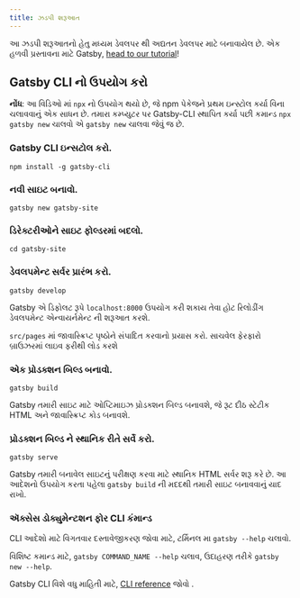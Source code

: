 ```yaml
---
title: ઝડપી શરૂઆત
---
```


આ ઝડપી શરૂઆતનો હેતુ મધ્યમ ડેવલપર થી અદ્યતન ડેવલપર માટે બનાવાયેલ છે. એક હળવી પ્રસ્તાવના માટે Gatsby, [head to our tutorial](/ટ્યુટોરિયલ/)!

## Gatsby CLI નો ઉપયોગ કરો

<EggheadEmbed
  lessonLink="https://egghead.io/lessons/gatsby-quick-start-with-gatsby-create-develop-and-build-gatsby-sites-from-the-command-line"
  lessonTitle="Gatsby સાથે ઝડપી પ્રારંભ: કમાન્ડ લાઇનથી Gatsby સાઇટ્સ બનાવો, ડેવલોપ કરો અને નિર્માણ કરો"
/>

**નોંધ**: આ વિડિઓ માં `npx` નો ઉપયોગ  થયો છે, જે npm પેકેજને પ્રથમ ઇન્સ્ટોલ કર્યા વિના ચલાવવાનું એક સાધન છે. તમારા કમ્પ્યુટર પર Gatsby-CLI સ્થાપિત કર્યા પછી કમાન્ડ `npx gatsby new` ચાલવો એ `gatsby new` ચાલવા જેવું જ છે.

### Gatsby CLI ઇન્સટોલ કરો.

```shell
npm install -g gatsby-cli
```

### નવી સાઇટ બનાવો.

```shell
gatsby new gatsby-site
```

### ડિરેક્ટરીઓને સાઇટ ફોલ્ડરમાં બદલો.

```shell
cd gatsby-site
```

### ડેવલપમેન્ટ સર્વર પ્રારંભ કરો.

```shell
gatsby develop
```

Gatsby એ ડિફોલટ રૂપે `localhost:8000` ઉપયોગ કરી શકાય તેવા હોટ રિલોડીંગ ડેવલપમેન્ટ એન્વાયર્નમેન્ટ ની શરૂઆત કરશે.

`src/pages` માં જાવાસ્ક્રિપ્ટ પૃષ્ઠોને સંપાદિત કરવાનો પ્રયાસ કરો. સાચવેલ ફેરફારો બ્રાઉઝરમાં લાઇવ ફરીથી લોડ કરશે

### એક પ્રોડક્શન બિલ્ડ બનાવો.

```shell
gatsby build
```

Gatsby તમારી સાઇટ માટે ઓપ્ટિમાઇઝ પ્રોડક્શન બિલ્ડ બનાવશે, જે રૂટ દીઠ સ્ટેટીક HTML અને જાવાસ્ક્રિપ્ટ કોડ બનાવશે.

### પ્રોડક્શન બિલ્ડ ને સ્થાનિક રીતે સર્વે કરો.

```shell
gatsby serve
```

Gatsby તમારી બનાવેલ સાઇટનું પરીક્ષણ કરવા માટે સ્થાનિક HTML સર્વર શરૂ કરે છે. આ આદેશનો ઉપયોગ કરતા પહેલા `gatsby build` ની મદદથી તમારી સાઇટ બનાવવાનું યાદ રાખો.

### ઍક્સેસ ડોક્યુમેન્ટશન ફોર CLI કંમાન્ડ

CLI આદેશો માટે વિગતવાર દસ્તાવેજીકરણ જોવા માટે, ટર્મિનલ મા `gatsby --help` ચલાવો.

વિશિષ્ટ કમાન્ડ માટે, `gatsby COMMAND_NAME --help` ચલાવ, ઉદાહરણ તરીકે `gatsby new --help`.

Gatsby CLI વિશે વધુ માહિતી માટે, [CLI reference](/docs/gatsby-cli/) જોવો .
